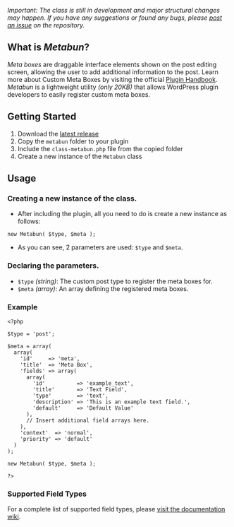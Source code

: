*Important: The class is still in development and major structural changes may happen. If you have any suggestions or found any bugs, please [post an issue](https://github.com/AlexandruDoda/Metabun/issues/new) on the repository.*

## What is _Metabun_?

_Meta boxes_ are draggable interface elements shown on the post editing screen, allowing the user to add additional information to the post. Learn more about Custom Meta Boxes by visiting the official [Plugin Handbook](https://developer.wordpress.org/plugins/metadata/custom-meta-boxes/). _Metabun_ is a lightweight utility *(only 20KB)* that allows WordPress plugin developers to easily register custom meta boxes.

## Getting Started
1. Download the [latest release](https://github.com/AlexandruDoda/Metabun/releases)
2. Copy the `metabun` folder to your plugin
3. Include the `class-metabun.php` file from the copied folder
4. Create a new instance of the `Metabun` class

## Usage
### Creating a new instance of the class.
* After including the plugin, all you need to do is create a new instance as follows: 
```
new Metabun( $type, $meta );
```
* As you can see, 2 parameters are used: `$type` and `$meta`.

### Declaring the parameters.

* `$type` _(string)_: The custom post type to register the meta boxes for.
* `$meta` _(array)_: An array defining the registered meta boxes.

### Example

```
<?php

$type = 'post';

$meta = array(
  array(
    'id'     => 'meta',
    'title'  => 'Meta Box',
    'fields' => array(
      array(
        'id'          => 'example_text',
        'title'       => 'Text Field',
        'type'        => 'text',
        'description' => 'This is an example text field.',
        'default'     => 'Default Value'
      ),
      // Insert additional field arrays here.
    ),
    'context'  => 'normal',
    'priority' => 'default'
  )
);

new Metabun( $type, $meta ); 

?>
```

### Supported Field Types

For a complete list of supported field types, please [visit the documentation wiki](https://github.com/AlexandruDoda/Metabun/wiki).
